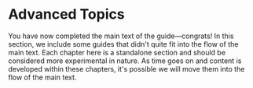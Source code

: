 # Advanced Topics

You have now completed the main text of the guide—congrats! In this section, we include some guides that didn't quite fit into the flow of the main text. Each chapter here is a standalone section and should be considered more experimental in nature. As time goes on and content is developed within these chapters, it's possible we will move them into the flow of the main text.

